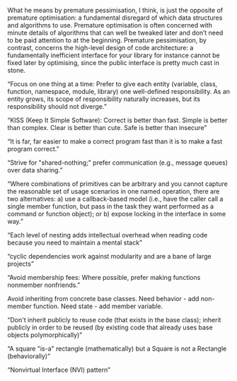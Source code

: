 
What he means by premature pessimisation, I think, is just the opposite of premature optimisation: a fundamental disregard of which data structures and algorithms to use.
Premature optimisation is often concerned with minute details of algorithms that can well be tweaked later and don’t need to be paid attention to at the beginning.
Premature pessimisation, by contrast, concerns the high-level design of code architecture: a fundamentally inefficient interface for your library for instance cannot be fixed later by optimising, since the public interface is pretty much cast in stone.

“Focus on one thing at a time: Prefer to give each entity (variable, class, function, namespace, module, library) one well-defined responsibility. As an entity grows, its scope of responsibility naturally increases, but its responsibility should not diverge.”

“KISS (Keep It Simple Software): Correct is better than fast. Simple is better than complex. Clear is better than cute. Safe is better than insecure”

“It is far, far easier to make a correct program fast than it is to make a fast program correct.”

“Strive for "shared-nothing;" prefer communication (e.g., message queues) over data sharing.”

“Where combinations of primitives can be arbitrary and you cannot capture the reasonable set of usage scenarios in one named operation, there are two alternatives: a) use a callback-based model (i.e., have the caller call a single member function, but pass in the task they want performed as a command or function object); or b) expose locking in the interface in some way.”

“Each level of nesting adds intellectual overhead when reading code because you need to maintain a mental stack”

“cyclic dependencies work against modularity and are a bane of large projects”

“Avoid membership fees: Where possible, prefer making functions nonmember nonfriends.”

Avoid inheriting from concrete base classes. Need behavior - add non-member function. Need state - add member variable.

“Don't inherit publicly to reuse code (that exists in the base class); inherit publicly in order to be reused (by existing code that already uses base objects polymorphically)”

“A square "is-a" rectangle (mathematically) but a Square is not a Rectangle (behaviorally)”

“Nonvirtual Interface (NVI) pattern”

